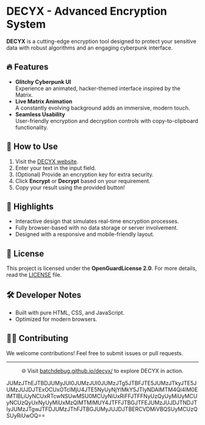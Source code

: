 # DECYX - Advanced Encryption System  
**DECYX** is a cutting-edge encryption tool designed to protect your sensitive data with robust algorithms and an engaging cyberpunk interface.  

## 🔥 Features   
- **Glitchy Cyberpunk UI**  
  Experience an animated, hacker-themed interface inspired by the Matrix.  
- **Live Matrix Animation**  
  A constantly evolving background adds an immersive, modern touch.  
- **Seamless Usability**  
  User-friendly encryption and decryption controls with copy-to-clipboard functionality.  

## 🚀 How to Use  
1. Visit the [DECYX website](https://batchdebug.github.io/decyx/).  
2. Enter your text in the input field.  
3. (Optional) Provide an encryption key for extra security.  
4. Click **Encrypt** or **Decrypt** based on your requirement.  
5. Copy your result using the provided button!  

## 🌟 Highlights  
- Interactive design that simulates real-time encryption processes.  
- Fully browser-based with no data storage or server involvement.  
- Designed with a responsive and mobile-friendly layout.  

## 📄 License  
This project is licensed under the **OpenGuardLicense 2.0**. For more details, read the [LICENSE](LICENSE) file.  

## 🛠️ Developer Notes  
- Built with pure HTML, CSS, and JavaScript.  
- Optimized for modern browsers.  

## 👨‍💻 Contributing  
We welcome contributions! Feel free to submit issues or pull requests.  

---

<p align="center">
🌐 Visit <a href="https://batchdebug.github.io/decyx/">batchdebug.github.io/decyx/</a> to explore DECYX in action.  
</p>
JUMzJThEJTBDJUMyJUI0JUMzJUI0JUMzJTg5JTBFJTE5JUMzJTkyJTE5JUMzJUJDJTExOCUxOTclMjU4JTE5NyUyNjYlMkY5JTIyNDAlMTM4Qi4lM0ElMTlBLiUyNCUxRTcwNSUwMSU0MCUyNiUxRiFFJTFFNyUzQyUyMiUyMCUyNCUzQyUxNyUyMiUxMzQlMTMlMUY4JTFFJTBGJTFEJUMzJUJDJTNDJTIyJUMzJTgwJTFDJUMzJThFJTBGJUMyJUJDJTBERCVDMiVBQSUyMCUzQSUyRiUwOQ==
